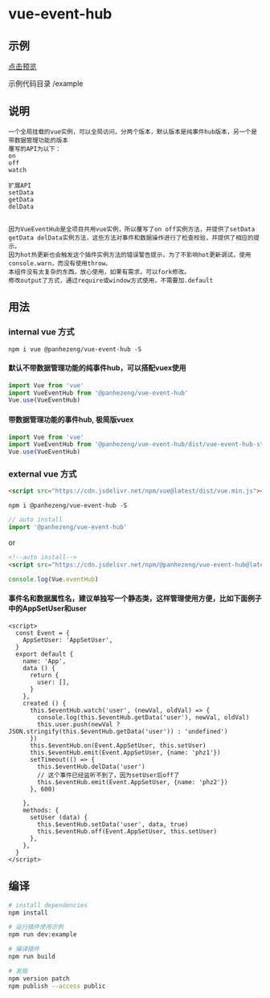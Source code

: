 # vue-event-hub

## 示例

[点击预览](https://panhezeng.github.io/vue-event-hub/)

示例代码目录 /example

## 说明

    一个全局挂载的vue实例，可以全局访问，分两个版本，默认版本是纯事件hub版本，另一个是带数据管理功能的版本
    覆写的API为以下：
    on
    off
    watch
    
    扩展API
    setData
    getData
    delData
    
    
    因为VueEventHub是全项目共用vue实例，所以覆写了on off实例方法，并提供了setData getData delData实例方法，这些方法对事件和数据操作进行了检查校验，并提供了相应的提示。
    因为hot热更新也会触发这个插件实例方法的错误警告提示，为了不影响hot更新调试，使用console.warn，而没有使用throw。
    本组件没有太复杂的东西，放心使用，如果有需求，可以fork修改。
    修改output了方式，通过require或window方式使用，不需要加.default

## 用法

### internal vue 方式
`npm i vue @panhezeng/vue-event-hub -S`

#### 默认不带数据管理功能的纯事件hub，可以搭配vuex使用
```javascript
import Vue from 'vue'
import VueEventHub from '@panhezeng/vue-event-hub'
Vue.use(VueEventHub)
```

#### 带数据管理功能的事件hub, 极简版vuex
```javascript
import Vue from 'vue'
import VueEventHub from '@panhezeng/vue-event-hub/dist/vue-event-hub-store.min.js'
Vue.use(VueEventHub)
```

### external vue 方式

```html
<script src="https://cdn.jsdelivr.net/npm/vue@latest/dist/vue.min.js"></script>
```

`npm i @panhezeng/vue-event-hub -S`

```javascript
// auto install
import '@panhezeng/vue-event-hub'
```
or 
```html
<!--auto install-->
<script src="https://cdn.jsdelivr.net/npm/@panhezeng/vue-event-hub@latest/dist/vue-event-hub-index.min.js"></script>
```

```javascript
console.log(Vue.eventHub)
```

#### 事件名和数据属性名，建议单独写一个静态类，这样管理使用方便，比如下面例子中的AppSetUser和user
```vue
<script>
  const Event = {
    AppSetUser: 'AppSetUser',
  }
  export default {
    name: 'App',
    data () {
      return {
        user: [],
      }
    },
    created () {
      this.$eventHub.watch('user', (newVal, oldVal) => {
        console.log(this.$eventHub.getData('user'), newVal, oldVal)
        this.user.push(newVal ? JSON.stringify(this.$eventHub.getData('user')) : 'undefined')
      })
      this.$eventHub.on(Event.AppSetUser, this.setUser)
      this.$eventHub.emit(Event.AppSetUser, {name: 'phz1'})
      setTimeout(() => {
        this.$eventHub.delData('user')
        // 这个事件已经监听不到了，因为setUser后off了
        this.$eventHub.emit(Event.AppSetUser, {name: 'phz2'})
      }, 600)

    },
    methods: {
      setUser (data) {
        this.$eventHub.setData('user', data, true)
        this.$eventHub.off(Event.AppSetUser, this.setUser)
      },
    },
  }
</script>
```
    

## 编译

``` bash
# install dependencies
npm install

# 运行插件使用示例
npm run dev:example

# 编译插件
npm run build

# 发版
npm version patch
npm publish --access public
```

